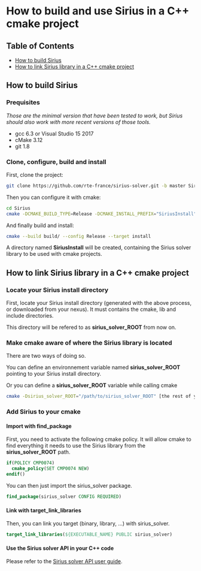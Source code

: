 # How to build and use Sirius in a C++ cmake project

## Table of Contents

* [How to build Sirius](#how-to-build-sirius)
* [How to link Sirius library in a C++ cmake project](#how-to-link-sirius-library-in-a-c-cmake-project)

## How to build Sirius

### Prequisites

_Those are the minimal version that have been tested to work, but Sirius should also work with more recent versions of those tools._

- gcc 6.3 or Visual Studio 15 2017
- cMake 3.12
- git 1.8

### Clone, configure, build and install

First, clone the project:

```bash
git clone https://github.com/rte-france/sirius-solver.git -b master Sirius
```

Then you can configure it with cmake:

```bash
cd Sirius
cmake -DCMAKE_BUILD_TYPE=Release -DCMAKE_INSTALL_PREFIX="SiriusInstall" -B build -S src
```

And finally build and install:

```bash
cmake --build build/ --config Release --target install
```

A directory named __SiriusInstall__ will be created, containing the Sirius solver library to be used with cmake projects.

## How to link Sirius library in a C++ cmake project

### Locate your Sirius install directory

First, locate your Sirius install directory (generated with the above process, or downloaded from your nexus). It must contains the cmake, lib and include directories.


This directory will be refered to as __sirius_solver_ROOT__ from now on.

### Make cmake aware of where the Sirius library is located

There are two ways of doing so.

You can define an environnement variable named __sirius_solver_ROOT__ pointing to your Sirius install directory.

Or you can define a __sirius_solver_ROOT__ variable while calling cmake

```bash
cmake -Dsirius_solver_ROOT="/path/to/sirius_solver_ROOT" [the rest of your cmake configuration command] ...
```

### Add Sirius to your cmake

#### Import with find_package

First, you need to activate the following cmake policy. It will allow cmake to find everything it needs to use the Sirius library from the __sirius_solver_ROOT__ path.

```cmake
if(POLICY CMP0074)
  cmake_policy(SET CMP0074 NEW)
endif()
```

You can then just import the sirius_solver package.

```cmake
find_package(sirius_solver CONFIG REQUIRED)
```

#### Link with target_link_libraries

Then, you can link you target (binary, library, ...) with sirius_solver.

```cmake
target_link_libraries(${EXECUTABLE_NAME} PUBLIC sirius_solver)
```

#### Use the Sirius solver API in your C++ code

Please refer to the [Sirius solver API user guide](SiriusAPI.md).
